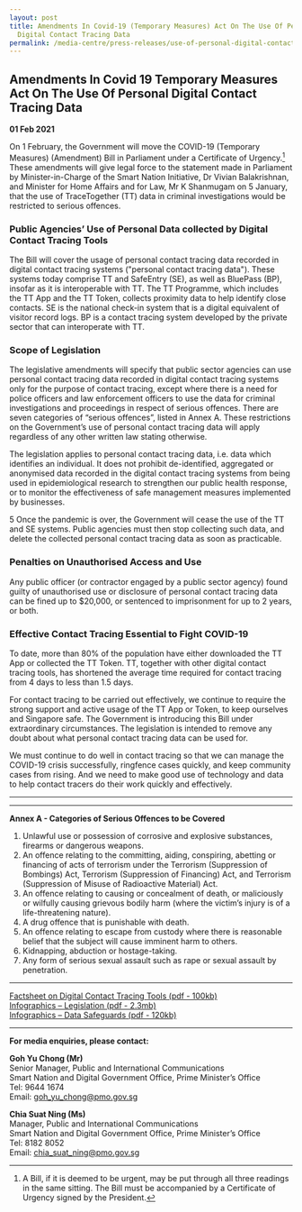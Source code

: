 ```yaml
---
layout: post
title: Amendments In Covid-19 (Temporary Measures) Act On The Use Of Personal
  Digital Contact Tracing Data
permalink: /media-centre/press-releases/use-of-personal-digital-contact-tracing-data/
---
```

## Amendments In Covid 19 Temporary Measures Act On The Use Of Personal Digital Contact Tracing Data

**01 Feb 2021**

On 1 February, the Government will move the COVID-19 (Temporary Measures) (Amendment) Bill in Parliament under a Certificate of Urgency.[^1] These amendments will give legal force to the statement made in Parliament by Minister-in-Charge of the Smart Nation Initiative, Dr Vivian Balakrishnan, and Minister for Home Affairs and for Law, Mr K Shanmugam on 5 January, that the use of TraceTogether (TT) data in criminal investigations would be restricted to serious offences.

### Public Agencies’ Use of Personal Data collected by Digital Contact Tracing Tools

The Bill will cover the usage of personal contact tracing data recorded in digital contact tracing systems ("personal contact tracing data"). These systems today comprise TT and SafeEntry (SE), as well as BluePass (BP), insofar as it is interoperable with TT. The TT Programme, which includes the TT App and the TT Token, collects proximity data to help identify close contacts. SE is the national check-in system that is a digital equivalent of visitor record logs. BP is a contact tracing system developed by the private sector that can interoperate with TT.

### Scope of Legislation

The legislative amendments will specify that public sector agencies can use personal contact tracing data recorded in digital contact tracing systems only for the purpose of contact tracing, except where there is a need for police officers and law enforcement officers to use the data for criminal investigations and proceedings in respect of serious offences. There are seven categories of “serious offences”, listed in Annex A. These restrictions on the Government’s use of personal contact tracing data will apply regardless of any other written law stating otherwise.

The legislation applies to personal contact tracing data, i.e. data which identifies an individual. It does not prohibit de-identified, aggregated or anonymised data recorded in the digital contact tracing systems from being used in epidemiological research to strengthen our public health response, or to monitor the effectiveness of safe management measures implemented by businesses.

5 Once the pandemic is over, the Government will cease the use of the TT and SE systems. Public agencies must then stop collecting such data, and delete the collected personal contact tracing data as soon as practicable.

### Penalties on Unauthorised Access and Use

Any public officer (or contractor engaged by a public sector agency) found guilty of unauthorised use or disclosure of personal contact tracing data can be fined up to $20,000, or sentenced to imprisonment for up to 2 years, or both.

### Effective Contact Tracing Essential to Fight COVID-19

To date, more than 80% of the population have either downloaded the TT App or collected the TT Token. TT, together with other digital contact tracing tools, has shortened the average time required for contact tracing from 4 days to less than 1.5 days.

For contact tracing to be carried out effectively, we continue to require the strong support and active usage of the TT App or Token, to keep ourselves and Singapore safe. The Government is introducing this Bill under extraordinary circumstances. The legislation is intended to remove any doubt about what personal contact tracing data can be used for.

We must continue to do well in contact tracing so that we can manage the COVID-19 crisis successfully, ringfence cases quickly, and keep community cases from rising. And we need to make good use of technology and data to help contact tracers do their work quickly and effectively.

----------

[^1]:  A Bill, if it is deemed to be urgent, may be put through all three readings in the same sitting. The Bill must be accompanied by a Certificate of Urgency signed by the President.

----------

**Annex A - Categories of Serious Offences to be Covered**

1. Unlawful use or possession of corrosive and explosive substances, firearms or dangerous weapons.
2. An offence relating to the committing, aiding, conspiring, abetting or financing of acts of terrorism under the Terrorism (Suppression of Bombings) Act, Terrorism (Suppression of Financing) Act, and Terrorism (Suppression of Misuse of Radioactive Material) Act.
3. An offence relating to causing or concealment of death, or maliciously or wilfully causing grievous bodily harm (where the victim’s injury is of a life-threatening nature).
4. A drug offence that is punishable with death.
5. An offence relating to escape from custody where there is reasonable belief that the subject will cause imminent harm to others.
6. Kidnapping, abduction or hostage-taking.
7. Any form of serious sexual assault such as rape or sexual assault by penetration.

----------

[Factsheet on Digital Contact Tracing Tools (pdf - 100kb)](/files/press-releases/2021/factsheet-on-digital-contact-tracing-tools-1-feb.pdf)  
[Infographics – Legislation (pdf - 2.3mb)](/files/press-releases/2021/tt-data-legislation-infographic.pdf)  
[Infographics – Data Safeguards (pdf - 120kb)](/files/press-releases/2021/data-safeguard-infographic.pdf)

----------

**For media enquiries, please contact:**

**Goh Yu Chong (Mr)**<br>
Senior Manager, Public and International Communications<br>
Smart Nation and Digital Government Office, Prime Minister’s Office<br>
Tel: 9644 1674<br>
Email: [goh_yu_chong@pmo.gov.sg](mailto:goh_yu_chong@pmo.gov.sg)

**Chia Suat Ning (Ms)**<br>
Manager, Public and International Communications<br>
Smart Nation and Digital Government Office, Prime Minister’s Office<br>
Tel: 8182 8052<br>
Email: [chia_suat_ning@pmo.gov.sg](mailto:chia_suat_ning@pmo.gov.sg)